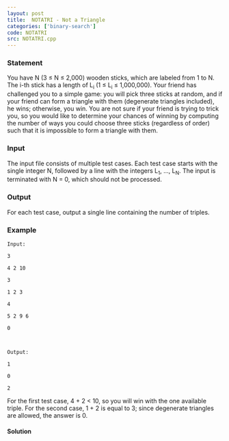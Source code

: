 ```yaml
---
layout: post
title:  NOTATRI - Not a Triangle
categories: ['binary-search']
code: NOTATRI
src: NOTATRI.cpp
---
```


### **Statement**

You have N (3 ≤ N ≤ 2,000) wooden sticks, which are labeled from 1 to N. The
i-th stick has a length of L<sub>i</sub> (1 ≤ L<sub>i</sub> ≤
1,000,000). Your friend has challenged you to a simple game: you will pick
three sticks at random, and if your friend can form a triangle with them
(degenerate triangles included), he wins; otherwise, you win. You are not sure
if your friend is trying to trick you, so you would like to determine your
chances of winning by computing the number of ways you could choose three
sticks (regardless of order) such that it is impossible to form a triangle
with them.

### Input

The input file consists of multiple test cases. Each test case starts with the
single integer N, followed by a line with the integers L<sub>1</sub>, ...,
L<sub>N</sub>. The input is terminated with N = 0, which should not be
processed.

### Output

For each test case, output a single line containing the number of triples.

### Example

    
    
    Input:
    3
    4 2 10
    3
    1 2 3
    4
    5 2 9 6
    0
    
    Output:
    1
    0
    2

For the first test case, 4 + 2 < 10, so you will win with the one available
triple. For the second case, 1 + 2 is equal to 3; since degenerate triangles
are allowed, the answer is 0.



#### **Solution**



